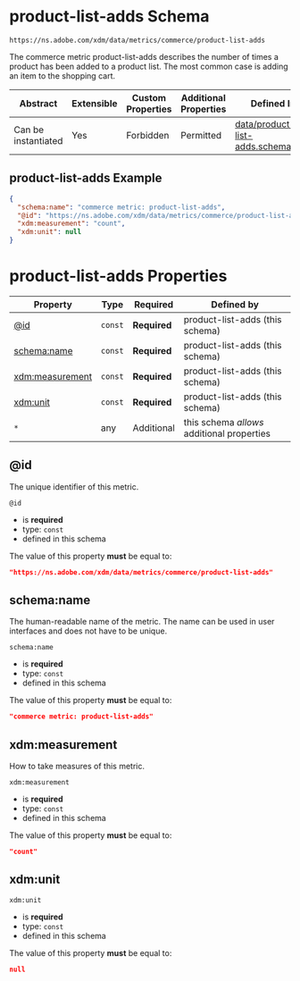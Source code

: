 
# product-list-adds Schema

```
https://ns.adobe.com/xdm/data/metrics/commerce/product-list-adds
```

The commerce metric product-list-adds describes the number of times a product has been added to a product list. The most common case is adding an item to the shopping cart.

| Abstract | Extensible | Custom Properties | Additional Properties | Defined In |
|----------|------------|-------------------|-----------------------|------------|
| Can be instantiated | Yes | Forbidden | Permitted | [data/product-list-adds.schema.json](data/product-list-adds.schema.json) |

## product-list-adds Example
```json
{
  "schema:name": "commerce metric: product-list-adds",
  "@id": "https://ns.adobe.com/xdm/data/metrics/commerce/product-list-adds",
  "xdm:measurement": "count",
  "xdm:unit": null
}
```

# product-list-adds Properties

| Property | Type | Required | Defined by |
|----------|------|----------|------------|
| [@id](#@id) | `const` | **Required** | product-list-adds (this schema) |
| [schema:name](#schemaname) | `const` | **Required** | product-list-adds (this schema) |
| [xdm:measurement](#xdmmeasurement) | `const` | **Required** | product-list-adds (this schema) |
| [xdm:unit](#xdmunit) | `const` | **Required** | product-list-adds (this schema) |
| `*` | any | Additional | this schema *allows* additional properties |

## @id

The unique identifier of this metric.

`@id`
* is **required**
* type: `const`
* defined in this schema

The value of this property **must** be equal to:

```json
"https://ns.adobe.com/xdm/data/metrics/commerce/product-list-adds"
```





## schema:name

The human-readable name of the metric. The name can be used in user interfaces and does not have to be unique.

`schema:name`
* is **required**
* type: `const`
* defined in this schema

The value of this property **must** be equal to:

```json
"commerce metric: product-list-adds"
```





## xdm:measurement

How to take measures of this metric.

`xdm:measurement`
* is **required**
* type: `const`
* defined in this schema

The value of this property **must** be equal to:

```json
"count"
```





## xdm:unit


`xdm:unit`
* is **required**
* type: `const`
* defined in this schema

The value of this property **must** be equal to:

```json
null
```





